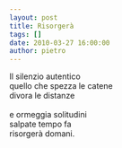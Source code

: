 ```yaml
---
layout: post
title: Risorgerà
tags: []
date: 2010-03-27 16:00:00
author: pietro
---
```

Il silenzio autentico<br/>quello che spezza le catene<br/>divora le distanze<br/><br/>e ormeggia solitudini<br/>salpate tempo fa<br/>risorgerà domani.
